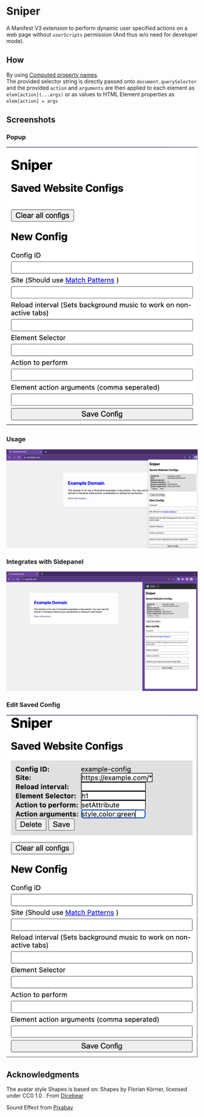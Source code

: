 # Sniper

A Manifest V3 extension to perform dynamic user specified actions on a web page without `userScripts` permission (And thus w/o need for developer mode).

## How

By using [Computed property names](https://developer.mozilla.org/en-US/docs/Web/JavaScript/Reference/Operators/Object_initializer#computed_property_names).  
The provided selector string is directly passed onto `document.querySelector` and the provided `action` and `arguments` are then applied to each element as `elem[action](...args)` or as values to HTML Element properties as `elem[action] = args`

## Screenshots

### Popup
![Screenshot of Popup](ss/screenshot_empty.png)

### Usage

![Screenshot of Usage](ss/screenshot_usage.png)

### Integrates with Sidepanel

![Screenshot of Sidepanel](ss/screenshot_sidepanel.png)

### Edit Saved Config

![Screenshot of Editing](ss/screenshot_edit_config.png)

## Acknowledgments

The avatar style Shapes is based on: Shapes by Florian Körner, licensed under CC0 1.0 . From <a href="https://www.dicebear.com/styles/shapes/">Dicebear</a>

Sound Effect from <a href="https://pixabay.com/?utm_source=link-attribution&utm_medium=referral&utm_campaign=music&utm_content=64368">Pixabay</a>